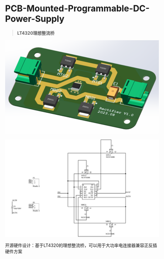 # PCB-Mounted-Programmable-DC-Power-Supply

> **LT4320理想整流桥**

![实物图](4.Images/3D模型.png)

![原理图](4.Images/原理图.png)

开源硬件设计：基于LT4320的理想整流桥，可以用于大功率电连接器兼容正反插硬件方案
